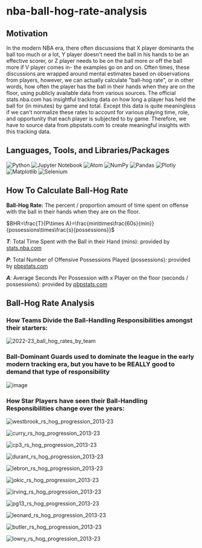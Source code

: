 # nba-ball-hog-rate-analysis

## Motivation

In the modern NBA era, there often discussions that X player dominants the ball too much or a lot, Y player doesn't need the ball in his hands to be an effective scorer, or Z player needs to be on the ball more or off the ball more if V player comes in- the examples go on and on. Often times, these discussions are wrapped around mental estimates based on observations from players, however, we can actually calculate "ball-hog rate", or in other words, how often the player has the ball in their hands when they are on the floor, using publicly available data from various sources. The official stats.nba.com has insightful tracking data on how long a player has held the ball for (in minutes) by game and total. Except this data is quite meaningless if we can't normalize these rates to account for various playing time, role, and opportunity that each player is subjected to by game. Therefore, we have to source data from pbpstats.com to create meaningful insights with this tracking data. 

## Languages, Tools, and Libraries/Packages

![Python](https://img.shields.io/badge/python-3670A0?style=for-the-badge&logo=python&logoColor=ffdd54) ![Jupyter Notebook](https://img.shields.io/badge/jupyter-%23FA0F00.svg?style=for-the-badge&logo=jupyter&logoColor=white) ![Atom](https://img.shields.io/badge/Atom-%2366595C.svg?style=for-the-badge&logo=atom&logoColor=white) ![NumPy](https://img.shields.io/badge/numpy-%23013243.svg?style=for-the-badge&logo=numpy&logoColor=white) ![Pandas](https://img.shields.io/badge/pandas-%23150458.svg?style=for-the-badge&logo=pandas&logoColor=white) ![Plotly](https://img.shields.io/badge/Plotly-%233F4F75.svg?style=for-the-badge&logo=plotly&logoColor=white) ![Matplotlib](https://img.shields.io/badge/Matplotlib-%23ffffff.svg?style=for-the-badge&logo=Matplotlib&logoColor=black) ![Selenium](https://img.shields.io/badge/-selenium-%43B02A?style=for-the-badge&logo=selenium&logoColor=white)

## How To Calculate Ball-Hog Rate

**Ball-Hog Rate:** The percent / proportion amount of time spent on offense with the ball in their hands when they are on the floor.

$BHR=\frac{T}{P\times A}=\frac{min\times\frac{60s}{min}}{possessions\times\frac{s}{possessions}}$

**$T$**: Total Time Spent with the Ball in their Hand (mins): provided by [stats.nba.com](https://www.nba.com/stats/players/touches?dir=D&sort=TIME_OF_POSS)

**$P$**: Total Number of Offensive Possessions Played (possessions): provided by [pbpstats.com](https://www.pbpstats.com/totals/nba/player?Season=2022-23&SeasonType=Regular%2BSeason)

**$A$**: Average Seconds Per Possession with x Player on the floor (seconds / possessions): provided by [pbpstats.com](https://www.pbpstats.com/on-off/nba/stat?Season=2022-23&SeasonType=Regular%2BSeason&TeamId=1610612737&Stat=SecondsPerPossOff)

## Ball-Hog Rate Analysis

### How Teams Divide the Ball-Handling Responsibilities amongst their starters:

![2022-23_ball_hog_rates_by_team](https://github.com/lukarh/ball-hog-rate-analysis/assets/65103724/0b0fc317-b9a3-4164-ba3f-646f097b9839)

### Ball-Dominant Guards used to dominate the league in the early modern tracking era, but you have to be REALLY good to demand that type of responsibility

![image](https://github.com/lukarh/ball-hog-rate-analysis/assets/65103724/a139011c-a5b1-4728-8994-ea6b67031e8a)

### How Star Players have seen their Ball-Handling Responsibilities change over the years:

![westbrook_rs_hog_progression_2013-23](https://github.com/lukarh/ball-hog-rate-analysis/assets/65103724/53a88a76-51b2-4c51-8120-c398c2d52071)

![curry_rs_hog_progression_2013-23](https://github.com/lukarh/ball-hog-rate-analysis/assets/65103724/9adf6796-1ce7-447d-8178-1fcedd990704)

![cp3_rs_hog_progression_2013-23](https://github.com/lukarh/ball-hog-rate-analysis/assets/65103724/be316a4f-118e-4994-bf21-b2f918251e5f)

![durant_rs_hog_progression_2013-23](https://github.com/lukarh/ball-hog-rate-analysis/assets/65103724/d430de72-0168-4e7f-b3de-de4bb7984500)

![lebron_rs_hog_progression_2013-23](https://github.com/lukarh/ball-hog-rate-analysis/assets/65103724/d1e72573-7fc1-4532-a129-15f01640f435)

![jokic_rs_hog_progression_2013-23](https://github.com/lukarh/ball-hog-rate-analysis/assets/65103724/61fa718a-d8d6-425d-8c69-80f95c4899b0)

![irving_rs_hog_progression_2013-23](https://github.com/lukarh/ball-hog-rate-analysis/assets/65103724/f0f4d3a8-d9e9-4949-86fe-6a6ffc3f0fd5)

![pg13_rs_hog_progression_2013-23](https://github.com/lukarh/ball-hog-rate-analysis/assets/65103724/473c140e-0133-48ec-9e3f-99ec9357b61a)

![leonard_rs_hog_progression_2013-23](https://github.com/lukarh/ball-hog-rate-analysis/assets/65103724/58479070-a754-410f-955d-0c32aa41fa69)

![butler_rs_hog_progression_2013-23](https://github.com/lukarh/ball-hog-rate-analysis/assets/65103724/2f226247-5b5b-4e38-9769-67a0cf0b1262)

![lowry_rs_hog_progression_2013-23](https://github.com/lukarh/ball-hog-rate-analysis/assets/65103724/8ea4bec8-02d7-42b3-a1ce-43e88ee3ccd7)



